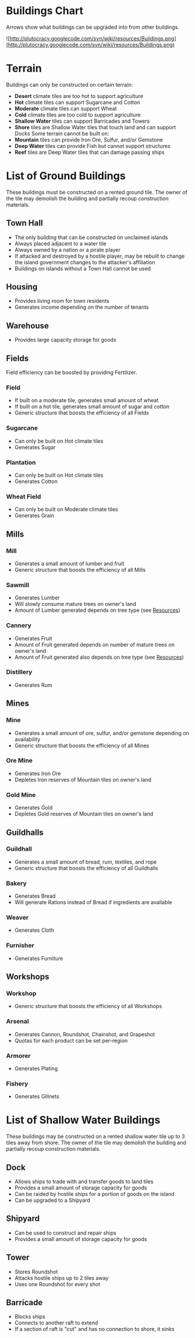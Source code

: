 # Buildings Chart #
Arrows show what buildings can be upgraded into from other buildings.

![http://plutocracy.googlecode.com/svn/wiki/resources/Buildings.png](http://plutocracy.googlecode.com/svn/wiki/resources/Buildings.png)

# Terrain #
Buildings can only be constructed on certain terrain:
  * **Desert** climate tiles are too hot to support agriculture
  * **Hot** climate tiles can support Sugarcane and Cotton
  * **Moderate** climate tiles can support Wheat
  * **Cold** climate tiles are too cold to support agriculture
  * **Shallow Water** tiles can support Barricades and Towers
  * **Shore** tiles are Shallow Water tiles that touch land and can support Docks
Some terrain cannot be built on:
  * **Mountain** tiles can provide Iron Ore, Sulfur, and/or Gemstone
  * **Deep Water** tiles can provide Fish but cannot support structures
  * **Reef** tiles are Deep Water tiles that can damage passing ships

# List of Ground Buildings #
These buildings must be constructed on a rented ground tile. The owner of the tile may demolish the building and partially recoup construction materials.

## Town Hall ##
  * The only building that can be constructed on unclaimed islands
  * Always placed adjacent to a water tile
  * Always owned by a nation or a pirate player
  * If attacked and destroyed by a hostile player, may be rebuilt to change the island government changes to the attacker's affiliation
  * Buildings on islands without a Town Hall cannot be used

## Housing ##
  * Provides living room for town residents
  * Generates income depending on the number of tenants

## Warehouse ##
  * Provides large capacity storage for goods

## Fields ##
Field efficiency can be boosted by providing Fertilizer.

### Field ###
  * If built on a moderate tile, generates small amount of wheat
  * If built on a hot tile, generates small amount of sugar and cotton
  * Generic structure that boosts the efficiency of all Fields

### Sugarcane ###
  * Can only be built on Hot climate tiles
  * Generates Sugar

### Plantation ###
  * Can only be built on Hot climate tiles
  * Generates Cotton

### Wheat Field ###
  * Can only be built on Moderate climate tiles
  * Generates Grain

## Mills ##

### Mill ###
  * Generates a small amount of lumber and fruit
  * Generic structure that boosts the efficiency of all Mills

### Sawmill ###
  * Generates Lumber
  * Will slowly consume mature trees on owner's land
  * Amount of Lumber generated depends on tree type (see [Resources](Resources.md))

### Cannery ###
  * Generates Fruit
  * Amount of Fruit generated depends on number of mature trees on owner's land
  * Amount of Fruit generated also depends on tree type (see [Resources](Resources.md))

### Distillery ###
  * Generates Rum

## Mines ##

### Mine ###
  * Generates a small amount of ore, sulfur, and/or gemstone depending on availability
  * Generic structure that boosts the efficiency of all Mines

### Ore Mine ###
  * Generates Iron Ore
  * Depletes Iron reserves of Mountain tiles on owner's land

### Gold Mine ###
  * Generates Gold
  * Depletes Gold reserves of Mountain tiles on owner's land

## Guildhalls ##

### Guildhall ###
  * Generates a small amount of bread, rum, textiles, and rope
  * Generic structure that boosts the efficiency of all Guildhalls

### Bakery ###
  * Generates Bread
  * Will generate Rations instead of Bread if ingredients are available

### Weaver ###
  * Generates Cloth

### Furnisher ###
  * Generates Furniture

## Workshops ##

### Workshop ###
  * Generic structure that boosts the efficiency of all Workshops

### Arsenal ###
  * Generates Cannon, Roundshot, Chainshot, and Grapeshot
  * Quotas for each product can be set per-region

### Armorer ###
  * Generates Plating

### Fishery ###
  * Generates Gillnets

# List of Shallow Water Buildings #
These buildings may be constructed on a rented shallow water tile up to 3 tiles away from shore. The owner of the tile may demolish the building and partially recoup construction materials.

## Dock ##
  * Allows ships to trade with and transfer goods to land tiles
  * Provides a small amount of storage capacity for goods
  * Can be raided by hostile ships for a portion of goods on the island
  * Can be upgraded to a Shipyard

## Shipyard ##
  * Can be used to construct and repair ships
  * Provides a small amount of storage capacity for goods

## Tower ##
  * Stores Roundshot
  * Attacks hostile ships up to 2 tiles away
  * Uses one Roundshot for every shot

## Barricade ##
  * Blocks ships
  * Connects to another raft to extend
  * If a section of raft is "cut" and has no connection to shore, it sinks